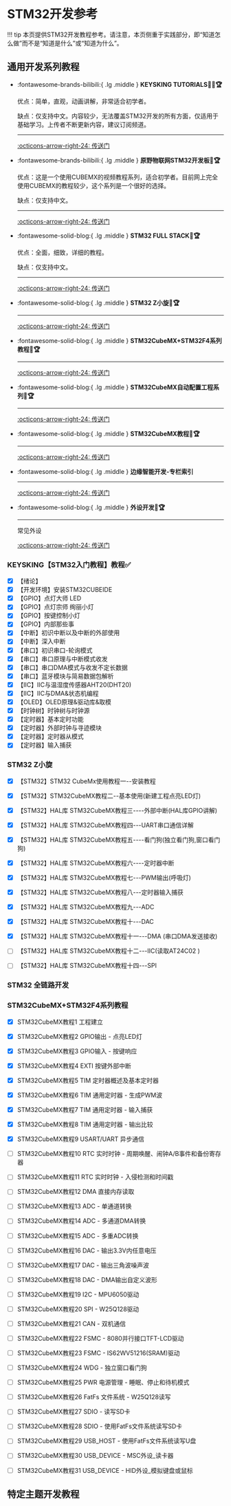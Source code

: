 # STM32开发参考

!!! tip
    本页提供STM32开发教程参考。请注意，本页侧重于实践部分，即“知道怎么做”而不是“知道是什么”或“知道为什么”。

## 通用开发系列教程

<div class="grid cards" markdown>

-   :fontawesome-brands-bilibili:{ .lg .middle } __KEYSKING TUTORIALS🎯✅🏆__

    优点：简单，直观，动画讲解，非常适合初学者。

    缺点：仅支持中文。内容较少，无法覆盖STM32开发的所有方面，仅适用于基础学习。上传者不断更新内容，建议订阅频道。

    ---

    [:octicons-arrow-right-24: <a href="https://www.bilibili.com/video/BV12v4y1y7uV/?spm_id_from=333.788&vd_source=5a427660f0337fedc22d4803661d493f" target="_blank"> 传送门 </a>](#)

</div>

<div class="grid cards" markdown>

-   :fontawesome-brands-bilibili:{ .lg .middle } __原野物联网STM32开发板🎯🏆__

    优点：这是一个使用CUBEMX的视频教程系列，适合初学者。目前网上完全使用CUBEMX的教程较少，这个系列是一个很好的选择。

    缺点：仅支持中文。

    ---

    [:octicons-arrow-right-24: <a href="https://space.bilibili.com/1341140649/channel/series" target="_blank"> 传送门 </a>](#)

</div>

<div class="grid cards" markdown>

-   :fontawesome-solid-blog:{ .lg .middle } __STM32 FULL STACK🎯🏆__

    优点：全面，细致，详细的教程。

    缺点：仅支持中文。

    ---

    [:octicons-arrow-right-24: <a href="https://blog.csdn.net/Mculover666/article/details/126943245" target="_blank"> 传送门 </a>](#)

-   :fontawesome-solid-blog:{ .lg .middle } __STM32 Z小旋🎯🏆__

    ---

    [:octicons-arrow-right-24: <a href="https://blog.csdn.net/as480133937/category_9188655.html" target="_blank"> 传送门 </a>](#)

-   :fontawesome-solid-blog:{ .lg .middle } __STM32CubeMX+STM32F4系列教程🎯🏆__

    ---

    [:octicons-arrow-right-24: <a href="https://www.cnblogs.com/lc-guo/p/17937268" target="_blank"> 传送门 </a>](#)

-   :fontawesome-solid-blog:{ .lg .middle } __STM32CubeMX自动配置工程系列🎯🏆__

    ---

    [:octicons-arrow-right-24: <a href="https://blog.csdn.net/weixin_42880082/category_12054555.html" target="_blank"> 传送门 </a>](#)

-   :fontawesome-solid-blog:{ .lg .middle } __STM32CubeMX教程🎯🏆__

    ---

    [:octicons-arrow-right-24: <a href="https://leung-manwah.blog.csdn.net/category_10508589.html" target="_blank"> 传送门 </a>](#)

-   :fontawesome-solid-blog:{ .lg .middle } __边缘智能开发-专栏索引__

    ---

    [:octicons-arrow-right-24: <a href="https://zhuanlan.zhihu.com/p/696554081" target="_blank"> 传送门 </a>](#)

-   :fontawesome-solid-blog:{ .lg .middle } __外设开发🎯🏆__

    ---

    常见外设

    [:octicons-arrow-right-24: <a href="https://blog.csdn.net/qq_45217381/category_12355452.html" target="_blank"> 传送门 </a>](#)

</div>

### KEYSKING【STM32入门教程】教程✅

- [x] 【绪论】
- [x] 【开发环境】安装STM32CUBEIDE
- [x] 【GPIO】点灯大师 LED
- [x] 【GPIO】点灯宗师 绚丽小灯
- [x] 【GPIO】按键控制小灯
- [x] 【GPIO】内部那些事
- [x] 【中断】初识中断以及中断的外部使用
- [x] 【中断】深入中断
- [x] 【串口】初识串口-轮询模式
- [x] 【串口】串口原理与中断模式收发
- [x] 【串口】串口DMA模式与收发不定长数据
- [x] 【串口】蓝牙模块与简易数据包解析
- [x] 【IIC】IIC与温湿度传感器AHT20(DHT20)
- [x] 【IIC】IIC与DMA&状态机编程
- [x] 【OLED】OLED原理&驱动库&取模
- [x] 【时钟树】时钟树与时钟源
- [x] 【定时器】基本定时功能
- [x] 【定时器】外部时钟与寻迹模块
- [x] 【定时器】定时器从模式
- [x] 【定时器】输入捕获

### STM32 Z小旋

- [x] 【STM32】STM32 CubeMx使用教程一--安装教程  
- [x] 【STM32】STM32CubeMX教程二--基本使用(新建工程点亮LED灯)                                              
- [x] 【STM32】HAL库 STM32CubeMX教程三----外部中断(HAL库GPIO讲解)                                       
- [x] 【STM32】HAL库 STM32CubeMX教程四---UART串口通信详解                                                   
- [x] 【STM32】HAL库 STM32CubeMX教程五----看门狗(独立看门狗,窗口看门狗)                                 
- [x] 【STM32】HAL库 STM32CubeMX教程六----定时器中断                                                               
- [x] 【STM32】HAL库 STM32CubeMX教程七---PWM输出(呼吸灯)      
- [x] 【STM32】HAL库 STM32CubeMX教程八---定时器输入捕获                                                         
- [x] 【STM32】HAL库 STM32CubeMX教程九---ADC                                                                            
- [x] 【STM32】HAL库 STM32CubeMX教程十---DAC                                                                           
- [x] 【STM32】HAL库 STM32CubeMX教程十一---DMA (串口DMA发送接收)                                     
- [ ] 【STM32】HAL库 STM32CubeMX教程十二---IIC(读取AT24C02 )
- [ ] 【STM32】HAL库 STM32CubeMX教程十四---SPI


### STM32 全链路开发


### STM32CubeMX+STM32F4系列教程
- [x] STM32CubeMX教程1 工程建立
- [x] STM32CubeMX教程2 GPIO输出 - 点亮LED灯
- [x] STM32CubeMX教程3 GPIO输入 - 按键响应
- [x] STM32CubeMX教程4 EXTI 按键外部中断
- [x] STM32CubeMX教程5 TIM 定时器概述及基本定时器
- [x] STM32CubeMX教程6 TIM 通用定时器 - 生成PWM波
- [x] STM32CubeMX教程7 TIM 通用定时器 - 输入捕获
- [x] STM32CubeMX教程8 TIM 通用定时器 - 输出比较
- [x] STM32CubeMX教程9 USART/UART 异步通信
- [ ] STM32CubeMX教程10 RTC 实时时钟 - 周期唤醒、闹钟A/B事件和备份寄存器
- [ ] STM32CubeMX教程11 RTC 实时时钟 - 入侵检测和时间戳
- [ ] STM32CubeMX教程12 DMA 直接内存读取
- [ ] STM32CubeMX教程13 ADC - 单通道转换
- [ ] STM32CubeMX教程14 ADC - 多通道DMA转换
- [ ] STM32CubeMX教程15 ADC - 多重ADC转换
- [ ] STM32CubeMX教程16 DAC - 输出3.3V内任意电压
- [ ] STM32CubeMX教程17 DAC - 输出三角波噪声波
- [ ] STM32CubeMX教程18 DAC - DMA输出自定义波形
- [ ] STM32CubeMX教程19 I2C - MPU6050驱动
- [ ] STM32CubeMX教程20 SPI - W25Q128驱动
- [ ] STM32CubeMX教程21 CAN - 双机通信
- [ ] STM32CubeMX教程22 FSMC - 8080并行接口TFT-LCD驱动
- [ ] STM32CubeMX教程23 FSMC - IS62WV51216(SRAM)驱动
- [ ] STM32CubeMX教程24 WDG - 独立窗口看门狗
- [ ] STM32CubeMX教程25 PWR 电源管理 - 睡眠、停止和待机模式
- [ ] STM32CubeMX教程26 FatFs 文件系统 - W25Q128读写
- [ ] STM32CubeMX教程27 SDIO - 读写SD卡
- [ ] STM32CubeMX教程28 SDIO - 使用FatFs文件系统读写SD卡
- [ ] STM32CubeMX教程29 USB_HOST - 使用FatFs文件系统读写U盘
- [ ] STM32CubeMX教程30 USB_DEVICE - MSC外设_读卡器
- [ ] STM32CubeMX教程31 USB_DEVICE - HID外设_模拟键盘或鼠标


## 特定主题开发教程
